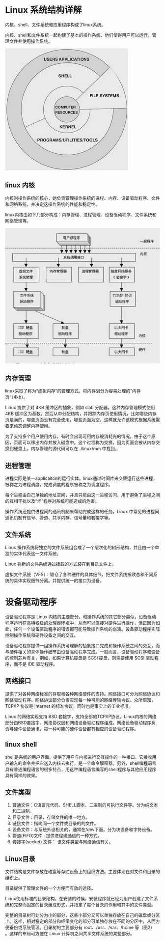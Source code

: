 # Linux 系统结构详解

内核、shell、文件系统和应用程序构成了linux系统。

内核、shell和文件系统一起构建了基本的操作系统，他们使得用户可以运行，管理文件并使用操作系统。

![Image for post](Linux%20%E7%B3%BB%E7%BB%9F%E7%BB%93%E6%9E%84%E8%AF%A6%E8%A7%A3.assets/0_r2bsQonFh-DeBULL_%20(1).jpeg)

## linux 内核

内核时操作系统的核心，她负责管理操作系统的进程、内存、设备驱动程序、文件和网络系统，并决定这操作系统的性能和稳定性。

linux内核由如下几部分构成：内存管理、进程管理、设备驱动程序、文件系统和网络管理等。

![](Linux%20%E7%B3%BB%E7%BB%9F%E7%BB%93%E6%9E%84%E8%AF%A6%E8%A7%A3.assets/0_zw-lJaY1rFlk9V5t_.jpeg)

## 内存管理

linux采取了称为“虚拟内存”的管理方式。将内存划分为容易处理的”内存页“（4kb）。

Linux 提供了对 4KB 缓冲区的抽象，例如 slab 分配器。这种内存管理模式使用 4KB 缓冲区为基数，然后从中分配结构，并跟踪内存页使用情况，比如哪些内存页是满的，哪些页面没有完全使用，哪些页面为空。这样就允许该模式根据系统需要来动态调整内存使用。

为了支持多个用户使用内存，有时会出现可用内存被消耗光的情况。由于这个原因，页面可以移出内存并放入磁盘中。这个过程称为交换，因为页面会被从内存交换到硬盘上。内存管理的源代码可以在 ./linux/mm 中找到。

## 进程管理

进程实际是某一applicaiton的运行实体。linux通过时间片来交替运行这些进程，被称之为进程调度，完成调度的程序被称之为调度程序。

每个进程由自己单独的地址空间，并且只能由这一进程访问，用于避免了进程之间的互相干扰以及“坏”程序对系统可能造成的危害。 

操作系统还提供进程间的通讯机制来帮助完成这样的任务。Linux 中常见的进程间通讯机制有信号、管道、共享内存、信号量和套接字等。

## 文件系统

Linux 操作系统将独立的文件系统组合成了一个层次化的树形结构，并且由一个单独的实体代表这一文件系统。

Linux 将新的文件系统通过挂载的方式装在到目录文件上。

虚拟文件系统（VFS）：颖仓了各种硬件的具体细节，把文件系统擦欧总和不同系统的具体实现细节分离。并提供统一的接口为设备。

# 设备驱动程序

设备驱动程序是 Linux 内核的主要部分。和操作系统的其它部分类似，设备驱动程序运行在高特权级的处理器环境中，从而可以直接对硬件进行操作，但正因为如此，任何一个设备驱动程序的错误都可能导致操作系统的崩溃。设备驱动程序实际控制操作系统和硬件设备之间的交互。

设备驱动程序提供一组操作系统可理解的抽象接口完成和操作系统之间的交互，而与硬件相关的具体操作细节由设备驱动程序完成。一般而言，设备驱动程序和设备的控制芯片有关，例如，如果计算机硬盘是 SCSI 硬盘，则需要使用 SCSI 驱动程序，而不是 IDE 驱动程序。

## 网络接口

提供了对各种网络标准的存取和各种网络硬件的支持。网络接口可分为网络协议和网络驱动程序。网络协议部分负责实现每一种可能的网络传输协议。众所周知，TCP/IP 协议是 Internet 的标准协议，同时也是事实上的工业标准。

Linux 的网络实现支持 BSD 套接字，支持全部的TCP/IP协议。Linux内核的网络部分由BSD套接字、网络协议层和网络设备驱动程序组成。网络设备驱动程序负责与硬件设备通讯，每一种可能的硬件设备都有相应的设备驱动程序。

## linux shell

shell是系统的用户界面，提供了用户与内核进行交互操作的一种接口。它接收用户输入的命令并把它送入内核去执行，是一个命令解释器。另外，shell编程语言具有普通编程语言的很多特点，用这种编程语言编写的shell程序与其他应用程序具有同样的效果。

## 文件类型

1. 普通文件：C语言元代码、SHELL脚本、二进制的可执行文件等。分为纯文本和二进制。
2. 目录文件：目录，存储文件的唯一地方。
3. 链接文件：指向同一个文件或目录的的文件。
4. 设备文件：与系统外设相关的，通常在/dev下面。分为块设备和字符设备。
5. 管道(FIFO)文件 : 提供进程建通信的一种方式。
6. 套接字(socket) 文件： 该文件类型与网络通信有关。

## Linux目录

文件结构是文件存放在磁盘等存贮设备上的组织方法。主要体现在对文件和目录的组织上。

目录提供了管理文件的一个方便而有效的途径。

Linux使用标准的目录结构，在安装的时候，安装程序就已经为用户创建了文件系统和完整而固定的目录组成形式，并指定了每个目录的作用和其中的文件类型。

完整的目录树可划分为小的部分，这些小部分又可以单独存放在自己的磁盘或分区上。这样，相对稳定的部分和经常变化的部分可单独存放在不同的分区中，从而方便备份或系统管理。目录树的主要部分有 root、/usr、/var、/home 等（图2） 。这样的布局可方便在 Linux 计算机之间共享文件系统的某些部分。
